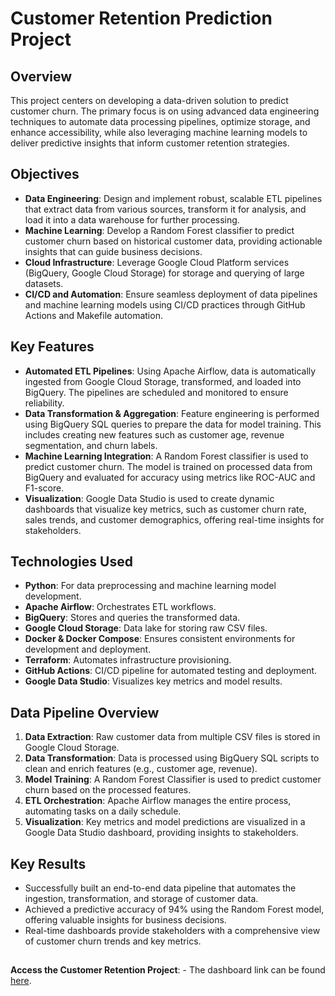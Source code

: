 # Customer Retention Prediction Project

## Overview

This project centers on developing a data-driven solution to predict customer churn. The primary focus is on using advanced data engineering techniques to automate data processing pipelines, optimize storage, and enhance accessibility, while also leveraging machine learning models to deliver predictive insights that inform customer retention strategies.

## Objectives

- **Data Engineering**: Design and implement robust, scalable ETL pipelines that extract data from various sources, transform it for analysis, and load it into a data warehouse for further processing.
- **Machine Learning**: Develop a Random Forest classifier to predict customer churn based on historical customer data, providing actionable insights that can guide business decisions.
- **Cloud Infrastructure**: Leverage Google Cloud Platform services (BigQuery, Google Cloud Storage) for storage and querying of large datasets.
- **CI/CD and Automation**: Ensure seamless deployment of data pipelines and machine learning models using CI/CD practices through GitHub Actions and Makefile automation.

## Key Features

- **Automated ETL Pipelines**: Using Apache Airflow, data is automatically ingested from Google Cloud Storage, transformed, and loaded into BigQuery. The pipelines are scheduled and monitored to ensure reliability.
- **Data Transformation & Aggregation**: Feature engineering is performed using BigQuery SQL queries to prepare the data for model training. This includes creating new features such as customer age, revenue segmentation, and churn labels.
- **Machine Learning Integration**: A Random Forest classifier is used to predict customer churn. The model is trained on processed data from BigQuery and evaluated for accuracy using metrics like ROC-AUC and F1-score.
- **Visualization**: Google Data Studio is used to create dynamic dashboards that visualize key metrics, such as customer churn rate, sales trends, and customer demographics, offering real-time insights for stakeholders.

## Technologies Used

* **Python**: For data preprocessing and machine learning model development.
* **Apache Airflow**: Orchestrates ETL workflows.
* **BigQuery**: Stores and queries the transformed data.
* **Google Cloud Storage**: Data lake for storing raw CSV files.
* **Docker & Docker Compose**: Ensures consistent environments for development and deployment.
* **Terraform**: Automates infrastructure provisioning.
* **GitHub Actions**: CI/CD pipeline for automated testing and deployment.
* **Google Data Studio**: Visualizes key metrics and model results.

## Data Pipeline Overview

1. **Data Extraction**: Raw customer data from multiple CSV files is stored in Google Cloud Storage.
2. **Data Transformation**: Data is processed using BigQuery SQL scripts to clean and enrich features (e.g., customer age, revenue).
3. **Model Training**: A Random Forest Classifier is used to predict customer churn based on the processed features.
4. **ETL Orchestration**: Apache Airflow manages the entire process, automating tasks on a daily schedule.
5. **Visualization**: Key metrics and model predictions are visualized in a Google Data Studio dashboard, providing insights to stakeholders.

## Key Results

- Successfully built an end-to-end data pipeline that automates the ingestion, transformation, and storage of customer data.
- Achieved a predictive accuracy of 94% using the Random Forest model, offering valuable insights for business decisions.
- Real-time dashboards provide stakeholders with a comprehensive view of customer churn trends and key metrics.

##

 **Access the Customer Retention Project**:
    - The dashboard link can be found [here](https://sites.google.com/view/rodgerlc-customer-retention/customer-retention-dashboard).
